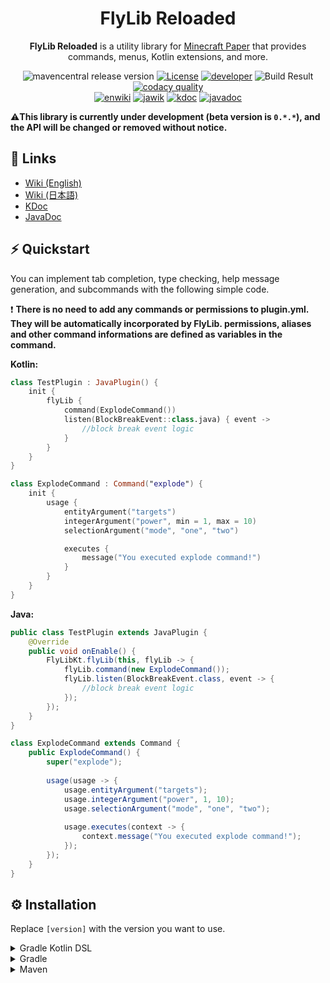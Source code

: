 <h1 align="center">FlyLib Reloaded</h1>

<p align="center"><b>FlyLib Reloaded</b> is a utility library for <a href="https://papermc.io">Minecraft Paper</a> that provides commands, menus, Kotlin extensions, and more.</p>

<div align="center">
    <img src="https://img.shields.io/maven-central/v/dev.kotx/flylib-reloaded?color=blueviolet&label=version&style=flat-square" alt="mavencentral release version">
    <a href="https://opensource.org/licenses/mit-license.php"><img src="https://img.shields.io/static/v1?label=license&message=MIT&style=flat-square&color=blueviolet" alt="License"></a>
    <a href="https://twitter.com/kotx__"><img src="https://img.shields.io/static/v1?label=developer&message=kotx__&style=flat-square&color=blueviolet" alt="developer"></a>
    <img src="https://img.shields.io/github/workflow/status/TeamKun/flylib-reloaded/Build?style=flat-square" alt="Build Result">
    <a href="https://www.codacy.com/gh/TeamKun/flylib-reloaded/dashboard?utm_source=github.com&amp;utm_medium=referral&amp;utm_content=TeamKun/flylib-reloaded&amp;utm_campaign=Badge_Grade"><img alt="codacy quality" src="https://img.shields.io/codacy/grade/c836938f18e14bd88d9c56f6fd063dca?style=flat-square"/></a>
</div>
<div align="center">
    <a href="https://github.com/TeamKun/flylib-reloaded/blob/master/wiki/en/welcome.md"><img src="https://img.shields.io/static/v1?label=wiki&message=english&style=flat-square&color=red" alt="enwiki"></a>
    <a href="https://github.com/TeamKun/flylib-reloaded/blob/master/wiki/ja/welcome.md"><img src="https://img.shields.io/static/v1?label=wiki&message=japanese&style=flat-square&color=red" alt="jawik"></a>
    <a href="https://teamkun.github.io/flylib-reloaded/html"><img src="https://img.shields.io/static/v1?label=document&message=kdoc&style=flat-square&color=blue" alt="kdoc"></a>
    <a href="https://teamkun.github.io/flylib-reloaded/javadoc"><img src="https://img.shields.io/static/v1?label=document&message=javadoc&style=flat-square&color=blue" alt="javadoc"></a>
</div>

⚠️**This library is currently under development (beta version is `0.*.*`), and the API will be changed or removed
without notice.**

## 📎 Links

- [Wiki (English)](https://github.com/TeamKun/flylib-reloaded/blob/master/wiki/en/welcome.md)
- [Wiki (日本語)](https://github.com/TeamKun/flylib-reloaded/blob/master/wiki/ja/welcome.md)
- [KDoc](https://teamkun.github.io/flylib-reloaded/html)
- [JavaDoc](https://teamkun.github.io/flylib-reloaded/javadoc)


## ⚡ Quickstart

You can implement tab completion, type checking, help message generation, and subcommands with the following simple
code.

❗ **There is no need to add any commands or permissions to plugin.yml. They will be automatically incorporated by
FlyLib. permissions, aliases and other command informations are defined as variables in the command.**

**Kotlin:**

```kotlin
class TestPlugin : JavaPlugin() {
    init {
        flyLib {
            command(ExplodeCommand())
            listen(BlockBreakEvent::class.java) { event ->
                //block break event logic
            }
        }
    }
}

class ExplodeCommand : Command("explode") {
    init {
        usage {
            entityArgument("targets")
            integerArgument("power", min = 1, max = 10)
            selectionArgument("mode", "one", "two")

            executes {
                message("You executed explode command!")
            }
        }
    }
}
```

**Java:**

```java
public class TestPlugin extends JavaPlugin {
    @Override
    public void onEnable() {
        FlyLibKt.flyLib(this, flyLib -> {
            flyLib.command(new ExplodeCommand());
            flyLib.listen(BlockBreakEvent.class, event -> {
                //block break event logic
            });
        });
    }
}

class ExplodeCommand extends Command {
    public ExplodeCommand() {
        super("explode");
        
        usage(usage -> {
            usage.entityArgument("targets");
            usage.integerArgument("power", 1, 10);
            usage.selectionArgument("mode", "one", "two");
            
            usage.executes(context -> {
                context.message("You executed explode command!");
            });
        });
    }
}
```

## ⚙️ Installation

Replace `[version]` with the version you want to use.

<details>
<summary>Gradle Kotlin DSL</summary>
<div>

Please add the following configs to your `build.gradle.kts`.  
Use the `shadowJar` task when building plugins (generating jars to put in plugins/).

```kotlin
plugins {
    id("com.github.johnrengelman.shadow") version "6.0.0"
}
```

```kotlin
dependencies {
    implementation("dev.kotx:flylib-reloaded:[version]")
}
```

The following code is a configuration of shadowJar that combines all dependencies into one jar.  
It relocates all classes under the project's groupId to avoid conflicts that can occur when multiple plugins using
different versions of flylib are deployed to the server.

By setting the following, the contents of the jar file will look like this

```kotlin
import com.github.jengelman.gradle.plugins.shadow.tasks.ConfigureShadowRelocation

//some gradle configurations

val relocateShadow by tasks.registering(ConfigureShadowRelocation::class) {
    target = tasks.shadowJar.get()
    prefix = project.group.toString()
}

tasks.shadowJar {
    dependsOn(relocateShadow)
}
```

</div>
</details>

<details>
<summary>Gradle</summary>
<div>

```groovy
plugins {
    id 'com.github.johnrengelman.shadow' version '6.0.0'
}
```

```groovy
dependencies {
    implementation 'dev.kotx:flylib-reloaded:[version]'
}
```

The following code is a configuration of shadowJar that combines all dependencies into one jar.  
It relocates all classes under the project's groupId to avoid conflicts that can occur when multiple plugins using
different versions of flylib are deployed to the server.

By setting the following, the contents of the jar file will look like this

```groovy
import com.github.jengelman.gradle.plugins.shadow.tasks.ConfigureShadowRelocation

//some gradle configurations

task relocateShadow(type: ConfigureShadowRelocation) {
    target = tasks.shadowJar
    prefix = project.group
}

tasks.shadowJar.dependsOn tasks.relocateShadow
```

</div>
</details>

<details>
<summary>Maven</summary>
<div>

Add the following dependencies and add them to the jar file with `maven-shade-plugin` etc. when building the plugin.

```xml
<dependency>
    <group>dev.kotx</group>
    <name>flylib-reloaded</name>
    <version>[version]</version>
</dependency>
```

</div>
</details>
